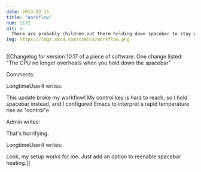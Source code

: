 ```yaml
---
date: 2013-02-11
title: "Workflow"
num: 1172
alt: >-
  There are probably children out there holding down spacebar to stay warm in the winter! YOUR UPDATE MURDERS CHILDREN.
img: https://imgs.xkcd.com/comics/workflow.png
---
```

[[Changelog for version 10.17 of a piece of software.  One change listed: "The CPU no longer overheats when you hold down the spacebar"

Comments:

LongtimeUser4 writes:

This update broke my workflow! My control key is hard to reach, so I hold spacebar instead, and I configured Emacs to interpret a rapid temperature rise as "control"e

Admin writes:

That's horrifying.

LongtimeUser4 writes:

Look, my setup works for me.  Just add an option to reenable spacebar heating.]]

